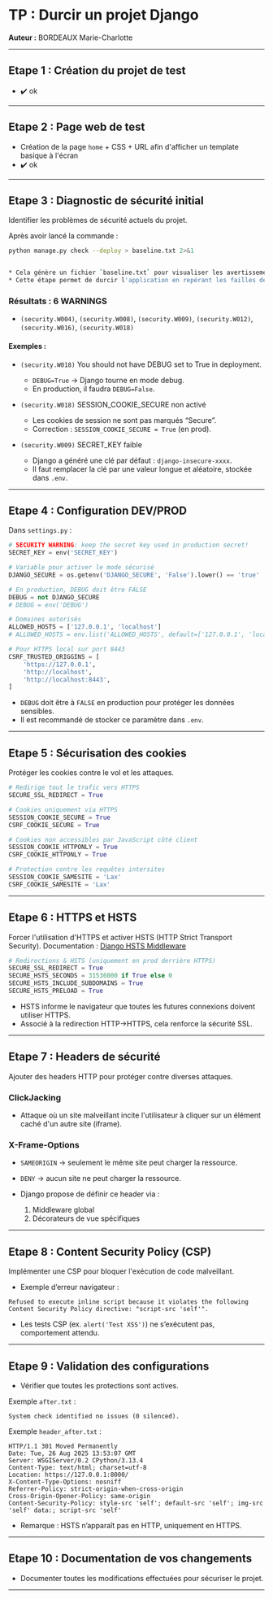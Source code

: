 
# TP : Durcir un projet Django  
**Auteur :** BORDEAUX Marie-Charlotte

---

## Etape 1 : Création du projet de test
- ✔️ ok

---

## Etape 2 : Page web de test
- Création de la page `home` + CSS + URL afin d'afficher un template basique à l'écran  
- ✔️ ok

---

## Etape 3 : Diagnostic de sécurité initial
Identifier les problèmes de sécurité actuels du projet.  

Après avoir lancé la commande :  
```bash
python manage.py check --deploy > baseline.txt 2>&1


* Cela génère un fichier `baseline.txt` pour visualiser les avertissements/erreurs de sécurité détectés par Django.
* Cette étape permet de durcir l'application en repérant les failles de sécurité.
```
### Résultats : 6 WARNINGS

* `(security.W004)`, `(security.W008)`, `(security.W009)`, `(security.W012)`, `(security.W016)`, `(security.W018)`

#### Exemples :

* `(security.W018)` You should not have DEBUG set to True in deployment.

  * `DEBUG=True` → Django tourne en mode debug.
  * En production, il faudra `DEBUG=False`.

* `(security.W018)` SESSION\_COOKIE\_SECURE non activé

  * Les cookies de session ne sont pas marqués “Secure”.
  * Correction : `SESSION_COOKIE_SECURE = True` (en prod).

* `(security.W009)` SECRET\_KEY faible

  * Django a généré une clé par défaut : `django-insecure-xxxx`.
  * Il faut remplacer la clé par une valeur longue et aléatoire, stockée dans `.env`.

---

## Etape 4 : Configuration DEV/PROD

Dans `settings.py` :

```python
# SECURITY WARNING: keep the secret key used in production secret!
SECRET_KEY = env('SECRET_KEY')

# Variable pour activer le mode sécurisé
DJANGO_SECURE = os.getenv('DJANGO_SECURE', 'False').lower() == 'true'

# En production, DEBUG doit être FALSE
DEBUG = not DJANGO_SECURE
# DEBUG = env('DEBUG')

# Domaines autorisés
ALLOWED_HOSTS = ['127.0.0.1', 'localhost']
# ALLOWED_HOSTS = env.list('ALLOWED_HOSTS', default=['127.0.0.1', 'localhost'])

# Pour HTTPS local sur port 8443
CSRF_TRUSTED_ORIGGINS = [
    'https://127.0.0.1',
    'http://localhost',
    'http://localhost:8443',
]
```

* `DEBUG` doit être à `FALSE` en production pour protéger les données sensibles.
* Il est recommandé de stocker ce paramètre dans `.env`.

---

## Etape 5 : Sécurisation des cookies

Protéger les cookies contre le vol et les attaques.

```python
# Redirige tout le trafic vers HTTPS
SECURE_SSL_REDIRECT = True

# Cookies uniquement via HTTPS
SESSION_COOKIE_SECURE = True
CSRF_COOKIE_SECURE = True

# Cookies non accessibles par JavaScript côté client
SESSION_COOKIE_HTTPONLY = True
CSRF_COOKIE_HTTPONLY = True

# Protection contre les requêtes intersites
SESSION_COOKIE_SAMESITE = 'Lax'
CSRF_COOKIE_SAMESITE = 'Lax'
```

---

## Etape 6 : HTTPS et HSTS

Forcer l'utilisation d'HTTPS et activer HSTS (HTTP Strict Transport Security).
Documentation : [Django HSTS Middleware](https://docs.djangoproject.com/en/5.2/ref/middleware/#http-strict-transport-security)

```python
# Redirections & HSTS (uniquement en prod derrière HTTPS)
SECURE_SSL_REDIRECT = True
SECURE_HSTS_SECONDS = 31536000 if True else 0
SECURE_HSTS_INCLUDE_SUBDOMAINS = True
SECURE_HSTS_PRELOAD = True
```

* HSTS informe le navigateur que toutes les futures connexions doivent utiliser HTTPS.
* Associé à la redirection HTTP→HTTPS, cela renforce la sécurité SSL.

---

## Etape 7 : Headers de sécurité

Ajouter des headers HTTP pour protéger contre diverses attaques.

### ClickJacking

* Attaque où un site malveillant incite l'utilisateur à cliquer sur un élément caché d'un autre site (iframe).

### X-Frame-Options

* `SAMEORIGIN` → seulement le même site peut charger la ressource.

* `DENY` → aucun site ne peut charger la ressource.

* Django propose de définir ce header via :

  1. Middleware global
  2. Décorateurs de vue spécifiques

---

## Etape 8 : Content Security Policy (CSP)

Implémenter une CSP pour bloquer l'exécution de code malveillant.

* Exemple d’erreur navigateur :

```
Refused to execute inline script because it violates the following Content Security Policy directive: "script-src 'self'".
```

* Les tests CSP (ex. `alert('Test XSS')`) ne s’exécutent pas, comportement attendu.

---

## Etape 9 : Validation des configurations

* Vérifier que toutes les protections sont actives.

Exemple `after.txt` :

```
System check identified no issues (0 silenced).
```

Exemple `header_after.txt` :

```
HTTP/1.1 301 Moved Permanently
Date: Tue, 26 Aug 2025 13:53:07 GMT
Server: WSGIServer/0.2 CPython/3.13.4
Content-Type: text/html; charset=utf-8
Location: https://127.0.0.1:8000/
X-Content-Type-Options: nosniff
Referrer-Policy: strict-origin-when-cross-origin
Cross-Origin-Opener-Policy: same-origin
Content-Security-Policy: style-src 'self'; default-src 'self'; img-src 'self' data:; script-src 'self'
```

* Remarque : HSTS n’apparaît pas en HTTP, uniquement en HTTPS.

---

## Etape 10 : Documentation de vos changements

* Documenter toutes les modifications effectuées pour sécuriser le projet.

---


